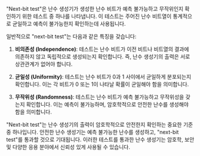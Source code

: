 "Next-bit test"은 난수 생성기가 생성한 난수 비트가 예측 불가능하고 무작위인지 확인하기 위한 테스트 중 하나를 나타냅니다. 이 테스트는 주어진 난수 비트열이 통계적으로 균일하고 예측이 불가능한지 확인하는데 사용됩니다.

일반적으로 "next-bit test"는 다음과 같은 특징을 갖습니다:

1. **비의존성 (Independence)**: 테스트는 난수 비트가 이전 비트나 비트열의 결과에 의존하지 않고 독립적으로 생성되는지 확인합니다. 즉, 난수 생성기의 출력은 서로 상관관계가 없어야 합니다.
    
2. **균일성 (Uniformity)**: 테스트는 난수 비트가 0과 1 사이에서 균일하게 분포되는지 확인합니다. 이는 각 비트가 0 또는 1이 나타날 확률이 균일해야 함을 의미합니다.
    
3. **무작위성 (Randomness)**: 테스트는 난수 비트가 예측 불가능하고 무작위성을 갖는지 확인합니다. 이는 예측이 불가능하며, 암호학적으로 안전한 난수를 생성해야 함을 의미합니다.
    

"Next-bit test"는 난수 생성기의 출력이 암호학적으로 안전한지 확인하는 중요한 기준 중 하나입니다. 안전한 난수 생성기는 예측 불가능한 난수를 생성하고, "next-bit test"를 통과할 것으로 기대됩니다. 이러한 테스트를 통과한 난수 생성기는 암호학, 보안 및 다양한 응용 분야에서 신뢰성 있게 사용될 수 있습니다.